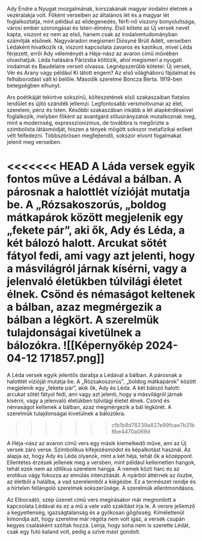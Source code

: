 Ady Endre a Nyugat mozgalmának, korszakának magyar irodalmi életnek a vezéralakja volt. Főként verseiben az általános lét és a magyar lét foglalkoztatja, mint például az elidegenedés, férfi-nő viszony bonyolultsága, városi ember szorongásai és Isten-élmény. Első kötete az Új versek nevet kapta, viszont ez nem az első, hanem csak az irodalomtudományban számítják elsőnek. Nagyváradon megismeri Diósyné Brüll Adélt, verseiben Lédaként hivatkozik rá, viszont kapcsolata zavaros és kaotikus, mivel Léda férjezett, erről Ady véleményét a Héja-nász az avaron című művében olvashatjuk. Léda hatására Párizsba költözik, ahol megismeri a nyugati irodalmat és Baudelaire verseit olvassa. Legnépszerűbb kötetei: Új versek, Vér és Arany vagy például Ki látott engem? Az első világháború fájdalmat és felháborodást vált ki belőle. Második szerelme Boncza Berta. 1919-ben betegségben elhunyt.

Ars poétikáját tekintve sokszínű, költészetének első szakaszaiban fiatalos lendület és újító szándék jellemzi. Legfontosabb versmotívumai az élet, szerelem, pénz és Isten. Későbbi szakaszában inkább a lét alapkérdéseivel foglalkozik, melyben főként az avantgárd stílusirányzatok mutatkoznak meg, mint a modernség, expresszionizmus, de továbbra is megőrizte a szimbolista látásmódját, hiszen a tények mögött sokszor metafizikai erőket vélt felfedezni. Többszörösen megfejtendő, sokszor elvont fogalmakat jelenít meg verseiben.

<<<<<<< HEAD
A Láda versek egyik fontos műve a Lédával a bálban. A párosnak a halottlét vízióját mutatja be. A „Rózsakoszorús, „boldog mátkapárok között megjelenik egy „fekete pár”, aki ők, Ady és Léda, a két bálozó halott. Arcukat sötét fátyol fedi, ami vagy azt jelenti, hogy a másvilágról járnak kísérni, vagy a jelenvaló életükben túlvilági életet élnek. Csönd és némaságot keltenek a bálban, azaz megmérgezik a bálban a légkört. A szerelmük tulajdonságai kivetülnek a bálozókra.
![[Képernyőkép 2024-04-12 171857.png]]
=======
A Léda versek egyik jelentős darabja a Lédával a bálban. A párosnak a halottlét vízióját mutatja be. A „Rózsakoszorús", „boldog mátkapárok" között megjelenik egy „fekete pár”, akik ők, Ady és Léda. A két bálozó halott: arcukat sötét fátyol fedi, ami vagy azt jelenti, hogy a másvilágról járnak kísérni, vagy a jelenvaló életükben túlvilági életet élnek. Csönd és némaságot keltenek a bálban, azaz megmérgezik a bál légkörét. A szerelmük tulajdonságai kivetülnek a bálozókra.
>>>>>>> cfb1b8d78239a827e99fcae7b31b8be4470a069d

A Héja-nász az avaron című vers egy másik kiemelkedő műve, ami az Új versek záró verse. Szimbolikus kifejezésmódot és képalkotást használ. Az alapja az, hogy Ady és  Léda olyanok, mint a két héja, tehát ők a középpont. Ellentétes érzések jellenek meg a versben, mint például kellemetlen hangok, tehát ezek nem az idillikus szerelem hangja. A nemek közti harc és az erotikus vágy fokozza az elmúlás intenzitását. A nyárból áttérnek az őszbe, az életből a halálba, a vad szerelemből a kiégésbe. Ez a természet rendje és a hirtelen fellángoló szerelmek sokszerűsége. A szerelmük ellentmondásos.

Az Elbocsátó, szép üzenet című vers megírásakor már megromlott a kapcsolata Lédával és ez a mű a vele való szakítást írja le. A versre jellemző a kegyetlenség, igazságtalanság és a gyilkosan gőgösség. Kíméletlenül kimondja azt, hogy szerelme már régóta nem volt igaz, a versek csupán kegyes csalásként szóltak hozzá. Leírja, hogy soha nem is szerette Lédát, csak egy futó kaland volt, pedig a szíve mást gondolt.
